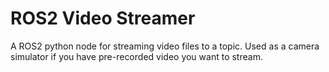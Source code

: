 # ROS2 Video Streamer

A ROS2 python node for streaming video files to a topic. Used as a camera simulator if you have pre-recorded video you want to stream.
